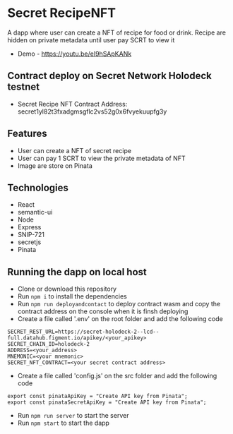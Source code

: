 # Secret RecipeNFT
A dapp where user can create a NFT of recipe for food or drink. Recipe are hidden on private metadata until user pay SCRT to view it

- Demo - https://youtu.be/eI9hSApKANk

## Contract deploy on Secret Network Holodeck testnet
- Secret Recipe NFT Contract Address: secret1yl82t3fxadgmsgflc2vs52g0x6fvyekuupfg3y

## Features
- User can create a NFT of secret recipe
- User can pay 1 SCRT to view the private metadata of NFT
- Image are store on Pinata

## Technologies
- React
- semantic-ui
- Node
- Express
- SNIP-721
- secretjs
- Pinata

## Running the dapp on local host
- Clone or download this repository
- Run `npm i` to install the dependencies
- Run `npm run deployandcontact` to deploy contract wasm and copy the contract address on the console when it is finsh deploying
- Create a file called '.env' on the root folder and add the following code
```
SECRET_REST_URL=https://secret-holodeck-2--lcd--full.datahub.figment.io/apikey/<your_apikey>
SECRET_CHAIN_ID=holodeck-2
ADDRESS=<your_address>
MNEMONIC=<your mnemonic>
SECRET_NFT_CONTRACT=<your secret contract address>
```
- Create a file called 'config.js' on the src folder and add the following code
```
export const pinataApiKey = "Create API key from Pinata";
export const pinataSecretApiKey = "Create API key from Pinata";
```
- Run `npm run server` to start the server
- Run `npm start` to start the dapp